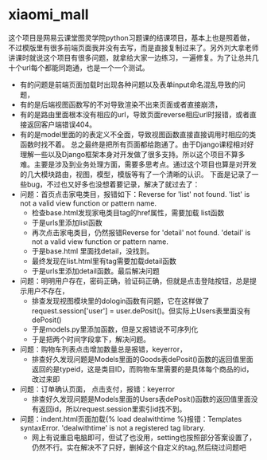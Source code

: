 # xiaomi_mall
这个项目是网易云课堂图灵学院python习题课的结课项目，基本上也是照着做，不过模版里有很多前端页面我并没有去写，而是直接复制过来了。另外刘大拿老师讲课时就说这个项目有很多问题，就拿给大家一边练习，一遍修复。为了让总共几十个url每个都能同跑通，也是一个一个测试。
- 有的问题是前端页面加载时出现各种问题以及表单input命名混乱导致的问题，
- 有的是后端视图函数写的不对导致渲染不出来页面或者直接崩溃，
- 有的是路由里面根本没有相应的url，导致页面reverse相应url时报错，或者直接返回客户端错误404。
- 有的是model里面的的表定义不全面，导致视图函数直接直接调用时相应的类函数时找不着。
总之最终是把所有页面都给跑通了。由于Django课程相对好理解一些以及Django框架本身对开发做了很多支持。所以这个项目不算多难。主要是涉及到业务处理方面，需要多思考点。通过这个项目也算是对开发的几大模块路由，视图，模型，模版等有了一个清晰的认识。
下面是记录了一些bug，不过也又好多也没想着要记录，解决了就过去了：
- 问题：首页点击家电类目，报错如下：Reverse for 'list' not found. 'list' is not a valid view function or pattern name.
    - 检查base.html发现家电类目tag的href属性，需要加载 list函数
    - 于是urls里添加list函数
    - 再次点击家电类目，仍然报错Reverse for 'detail' not found. 'detail' is not a valid view function or pattern name.
    - 于是base.html 里面找detail，没找到。
    - 最终发现在list.html里有tag需要加载detail函数
    - 于是urls里添加detail函数。最后解决问题
- 问题：明明用户存在，密码正确，验证码正确，但就是点击登陆按钮，总是提示用户不存在，
    - 排查发现视图模块里的dologin函数有问题，它在这样做了request.session['user'] = user.dePosit()。但实际上Users表里面没有 dePosit()
    - 于是models.py里添加函数，但是又️报错说不可序列化
    - 于是把两个时间字段拿下，解决问题。
- 问题：购物车列表点击增加数量总是报错，keyerror，
    - 排查好久发现问题是Models里面的Goods表dePosit()函数的返回值里面返回的是typeid，这是类目ID，而购物车里需要的是具体每个商品的id，改过来即
- 问题：订单确认页面， 点击支付，报错：keyerror
    - 排查好久发现问题是Models里面的Users表dePosit()函数的返回值里面没有返回id，所以request.session里索引id找不到。
- 问题：indent.html页面加载{% load dealwithtime %}报错：Templates syntaxError. 'dealwithtime' is not a registered tag library.
    - 网上有说重启电脑即可，但试了也没用，setting也按照部分答案设置了，仍然不行。实在解决不了只好，删掉这个自定义的tag,然后绕过问题吧
